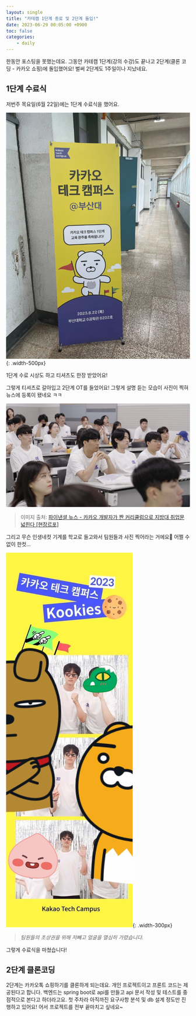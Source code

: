 ```yaml
---
layout: single
title: "카테캠 1단계 종료 및 2단계 돌입!"
date: 2023-06-29 00:05:00 +0900
toc: false
categories:
    - daily
---
```


한동안 포스팅을 못했는데요. 그동안 카테캠 1단계(강의 수강)도 끝나고 2단계(클론 코딩 - 카카오 쇼핑)에 돌입했어요! 벌써 2단계도 1주일이나 지났네요.

## 1단계 수료식

저번주 목요일(6월 22일)에는 1단계 수료식을 했어요.

![입구](/assets/images/2023-06-29/entrance.jpg){: .width-500px}

1단계 수료 시상도 하고 티셔츠도 한장 받았어요!

그렇게 티셔츠로 갈아입고 2단계 OT를 들었어요! 그렇게 설명 듣는 모습이 사진이 찍혀 뉴스에 등록이 됐네요 ㅋㅋ

![강의 듣는 모습](/assets/images/2023-06-29/lecture.jpg)

> 이미지 출처: [파이낸셜 뉴스 - 카카오 개발자가 짠 커리큘럼으로 지방대 취업문 넓힌다 [현장르포]](https://www.fnnews.com/news/202306251813298420)

그리고 무슨 인생네컷 기계를 학교로 들고와서 팀원들과 사진 찍어라는 거에요🤣 어쩔 수 없이 한컷...

![인생네컷](/assets/images/2023-06-29/life4cut.jpg){: .width-300px}

> *팀원들의 초상권을 위해 저빼고 얼굴을 열심히 가렸습니다.*

그렇게 수료식을 마쳤습니다!

## 2단계 클론코딩

2단계는 카카오톡 쇼핑하기를 클론하게 되는데요. 개인 프로젝트이고 프론트 코드는 제공된다고 합니다. 백엔드는 spring boot로 api를 만들고 api 문서 작성 및 테스트를 중점적으로 본다고 하더라고요. 첫 주차라 아직까진 요구사항 분석 및 db 설계 정도만 진행하고 있어요! 어서 프로젝트를 전부 끝마치고 싶네요~

